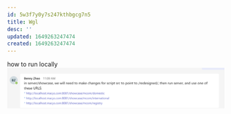 ```yaml
---
id: 5w3f7y0y7s247kthbgcg7n5
title: Wgl
desc: ''
updated: 1649263247474
created: 1649263247474
---
```


how to run locally
![](/assets/images/2022-04-06-11-40-58.png)
